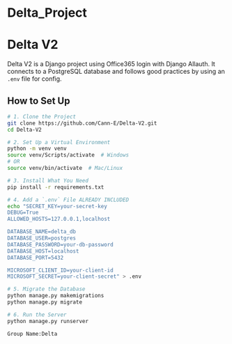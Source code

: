 # Delta_Project
# Delta V2


Delta V2 is a Django project using Office365 login with Django Allauth. It connects to a PostgreSQL database and follows good practices by using an `.env` file for config.

## How to Set Up

```bash
# 1. Clone the Project
git clone https://github.com/Cann-E/Delta-V2.git
cd Delta-V2

# 2. Set Up a Virtual Environment
python -m venv venv
source venv/Scripts/activate  # Windows
# OR
source venv/bin/activate  # Mac/Linux

# 3. Install What You Need
pip install -r requirements.txt

# 4. Add a `.env` File ALREADY INCLUDED
echo "SECRET_KEY=your-secret-key
DEBUG=True
ALLOWED_HOSTS=127.0.0.1,localhost

DATABASE_NAME=delta_db
DATABASE_USER=postgres
DATABASE_PASSWORD=your-db-password
DATABASE_HOST=localhost
DATABASE_PORT=5432

MICROSOFT_CLIENT_ID=your-client-id
MICROSOFT_SECRET=your-client-secret" > .env

# 5. Migrate the Database
python manage.py makemigrations
python manage.py migrate

# 6. Run the Server
python manage.py runserver

Group Name:Delta

